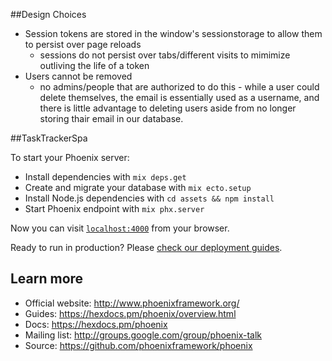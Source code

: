 ##Design Choices

* Session tokens are stored in the window's sessionstorage to allow them to
  persist over page reloads
   * sessions do not persist over tabs/different visits to mimimize outliving the
     life of a token
* Users cannot be removed
  * no admins/people that are authorized to do this - while a user could delete
    themselves, the email is essentially used as a username, and there is little
    advantage to deleting users aside from no longer storing thair email in our
    database.


##TaskTrackerSpa

To start your Phoenix server:

  * Install dependencies with `mix deps.get`
  * Create and migrate your database with `mix ecto.setup`
  * Install Node.js dependencies with `cd assets && npm install`
  * Start Phoenix endpoint with `mix phx.server`

Now you can visit [`localhost:4000`](http://localhost:4000) from your browser.

Ready to run in production? Please [check our deployment guides](https://hexdocs.pm/phoenix/deployment.html).

## Learn more

  * Official website: http://www.phoenixframework.org/
  * Guides: https://hexdocs.pm/phoenix/overview.html
  * Docs: https://hexdocs.pm/phoenix
  * Mailing list: http://groups.google.com/group/phoenix-talk
  * Source: https://github.com/phoenixframework/phoenix
